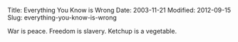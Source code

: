 Title: Everything You Know is Wrong
Date: 2003-11-21
Modified: 2012-09-15
Slug: everything-you-know-is-wrong

War is peace.
Freedom is slavery.
Ketchup is a vegetable.
